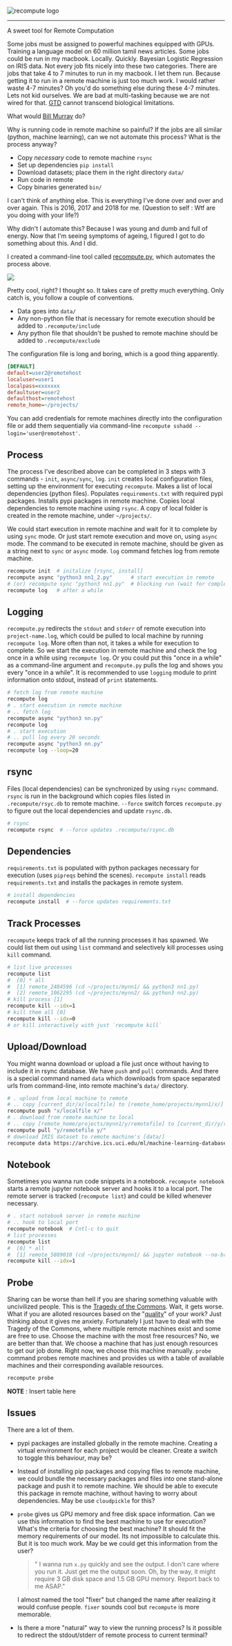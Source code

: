![recompute logo](banner.png)

--------------------------------------------------------------------------------

A sweet tool for Remote Computation


Some jobs must be assigned to powerful machines equipped with GPUs. Training a language model on 60 million tamil news articles. Some jobs could be run in my macbook. Locally. Quickly. Bayesian Logistic Regression on IRIS data. Not every job fits nicely into these two categories. There are jobs that take 4 to 7 minutes to run in my macbook. I let them run. Because getting it to run in a remote machine is just too much work. I would rather waste 4-7 minutes? Oh you'd do something else during these 4-7 minutes. Lets not kid ourselves. We are bad at multi-tasking because we are not wired for that. [GTD](https://www.youtube.com/watch?v=CHxhjDPKfbY) cannot transcend biological limitations.

What would [Bill Murray](https://plato.stanford.edu/entries/nietzsche/#EterRecuSame) do?

Why is running code in remote machine so painful? If the jobs are all similar (python, machine learning), can we not automate this process? What is the process anyway? 

- Copy *necessary* code to remote machine `rsync`
- Set up dependencies `pip install`
- Download datasets; place them in the right directory `data/`
- Run code in remote
- Copy binaries generated `bin/`

I can't think of anything else. This is everything I've done over and over and over again. This is 2016, 2017 and 2018 for me. (Question to self : Wtf are you doing with your life?)

Why didn't I automate this? Because I was young and dumb and full of energy. Now that I'm seeing symptoms of ageing, I figured I got to do something about this. And I did.

I created a command-line tool called [recompute.py](https://github.com/suriyadeepan/recompute), which automates the process above.

![](#)

Pretty cool, right? I thought so. It takes care of pretty much everything. Only catch is, you follow a couple of conventions.

- Data goes into `data/`
- Any non-python file that is necessary for remote execution should be added to `.recompute/include`
- Any python file that shouldn't be pushed to remote machine should be added to `.recompute/exclude`

The configuration file is long and boring, which is a good thing apparently. 

```ini
[DEFAULT]
default=user2@remotehost
localuser=user1
localpass=xxxxxxx
defaultuser=user2
defaulthost=remotehost
remote_home=~/projects/
```

You can add credentials for remote machines directly into the configuration file or add them sequentially via command-line `recompute sshadd --login='user@remotehost'`.

## Process

The process I've described above can be completed in 3 steps with 3 commands - `init`, `async/sync`, `log`. `init` creates local configuration files, setting up the environment for executing `recompute`. Makes a list of local dependencies (python files). Populates `requirements.txt` with required pypi packages. Installs pypi packages in remote machine. Copies local dependencies to remote machine using `rsync`. A copy of local folder is created in the remote machine, under `~/projects/`.

We could start execution in remote machine and wait for it to complete by using `sync` mode. Or just start remote execution and move on, using `async` mode. The command to be executed in remote machine, should be given as a string next to `sync` or `async` mode. `log` command fetches log from remote machine.

```bash
recompute init  # initalize [rsync, install]
recompute async "python3 nn1_2.py"      # start execution in remote
# (or) recompute sync "python3 nn1.py"  # blocking run (wait for completion)
recompute log   # after a while
```

## Logging

`recompute.py` redirects the `stdout` and `stderr` of remote execution into `project-name.log`, which could be pulled to local machine by running `recompute log`. More often than not, it takes a while for execution to complete. So we start the execution in remote machine and check the log once in a while using `recompute log`. Or you could put this "once in a while" as a command-line argument and `recompute.py` pulls the log and shows you every "once in a while". It is recommended to use `logging` module to print information onto stdout, instead of `print` statements.

```bash
# fetch log from remote machine
recompute log
# . start execution in remote machine
# .. fetch log
recompute async "python3 nn.py"
recompute log
# . start execution 
# .. pull log every 20 seconds
recompute async "python3 nn.py"
recompute log --loop=20
```

## rsync

Files (local dependencies) can be synchronized by using `rsync` command. `rsync` is run in the background which copies files listed in `.recompute/rsyc.db` to remote machine. `--force` switch forces `recompute.py` to figure out the local dependencies and update `rsync.db`. 

```bash
# rsync
recompute rsync  # --force updates .recompute/rsync.db
```

## Dependencies

`requirements.txt` is populated with python packages necessary for execution (uses `pipreqs` behind the scenes). `recompute install` reads `requirements.txt` and installs the packages in remote system.

```bash
# install dependencies
recompute install  # --force updates requirements.txt
```

## Track Processes

`recompute` keeps track of all the running processes it has spawned. We could list them out using `list` command and selectively kill processes using `kill` command. 

```bash
# list live processes
recompute list
#  [0] * all
#  [1] remote_2484596 (cd ~/projects/mynn1/ && python3 nn1.py)
#  [2] remote_1062295 (cd ~/projects/mynn2/ && python3 nn2.py)
# kill process [1]
recompute kill --idx=1
# kill them all [0]
recompute kill --idx=0
# or kill interactively with just `recompute kill`
```

## Upload/Download

You might wanna download or upload a file just once without having to include it in rsync database. We have `push` and `pull` commands. And there is a special command named `data` which downloads from space separated urls from command-line, into remote machine's `data/` directory.

```bash
# . upload from local machine to remote
# .. copy [current_dir/x/localfile] to [remote_home/projects/mynn1/x/]
recompute push "x/localfile x/"
# . download from remote machine to local
# .. copy [remote_home/projects/mynn1/y/remotefile] to [current_dir/y/remotefile]
recompute pull "y/remotefile y/"
# download IRIS dataset to remote machine's [data/]
recompute data https://archive.ics.uci.edu/ml/machine-learning-databases/iris/iris.data  # more urls can be added, separated by spaces
```

## Notebook

Sometimes you wanna run code snippets in a notebook. `recompute notebook` starts a remote jupyter notebook server and hooks it to a local port. The remote server is tracked (`recompute list`) and could be killed whenever necessary.

```bash
# . start notebook server in remote machine
# .. hook to local port
recompute notebook  # Cntl-c to quit
# list processes
recompute list
#  [0] * all
#  [1] remote_5889010 (cd ~/projects/mynn1/ && jupyter notebook --no-browser --port=8833 --NotebookApp.token="" .)
recompute kill --idx=1
```

## Probe

Sharing can be worse than hell if you are sharing something valuable with uncivilized people. This is the [Tragedy of the Commons](https://en.wikipedia.org/wiki/Tragedy_of_the_commons). Wait, it gets worse. What if you are alloted resources based on the "[quality](https://en.wikipedia.org/wiki/Quis_custodiet_ipsos_custodes%3F)" of your work? Just thinking about it gives me anxiety. Fortunately I just have to deal with the Tragedy of the Commons, where multiple remote machines exist and some are free to use. Choose the machine with the most free resources? No, we are better than that. We choose a machine that has just enough resources to get our job done. Right now, we choose this machine manually. `probe` command probes remote machines and provides us with a table of available machines and their corresponding available resources.

```bash
recompute probe
```

**NOTE** : Insert table here

## Issues

There are a lot of them.

- pypi packages are installed globally in the remote machine. Creating a virtual environment for each project would be cleaner. Create a switch to toggle this behaviour, may be?

- Instead of installing pip packages and copying files to remote machine, we could bundle the necessary packages and files into one stand-alone package and push it to remote machine. We should be able to execute this package in remote machine, without having to worry about dependencies. May be use `cloudpickle` for this?

- `probe` gives us GPU memory and free disk space information. Can we use this information to find the best machine to use for execution? What's the criteria for choosing the best machine? It should fit the memory requirements of our model. Its not impossible to calculate this. But it is  too much work. May be we could get this information from the user?

  > " I wanna run `x.py` quickly and see the output. I don't care where you run it. Just get me the output soon. Oh, by the way, it might require 3 GB disk space and 1.5 GB GPU memory. Report back to me ASAP."

  I almost named the tool "fixer" but changed the name after realizing it would confuse people. `fixer` sounds cool but `recompute` is more memorable. 

- Is there a more "natural" way to view the running process? Is it possible to redirect the stdout/stderr of remote process to current terminal?
